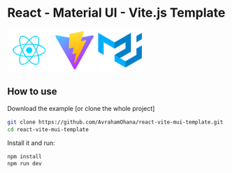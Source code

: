 # React - Material UI - Vite.js Template
<img src="public/react.svg" alt="react icon" width="100" height="100"> <img src="public/vite.svg" alt="vite icon" width="100" height="100"> <img src="public/mui.svg" alt="mui icon" width="100" height="100">
## How to use

Download the example [or clone the whole project]

```bash
git clone https://github.com/AvrahamOhana/react-vite-mui-template.git
cd react-vite-mui-template
```

Install it and run:

```bash
npm install
npm run dev
```